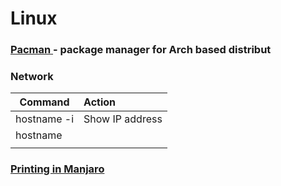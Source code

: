 # Linux

### [**Pacman** ](Pacman.md) - package manager for Arch based distribut

### Network

| Command     | Action           |
| ----------- | :--------------- |
| hostname -i | Show IP  address |
| hostname    |                  |
|             |                  |

### [Printing in Manjaro](Printing.md)



